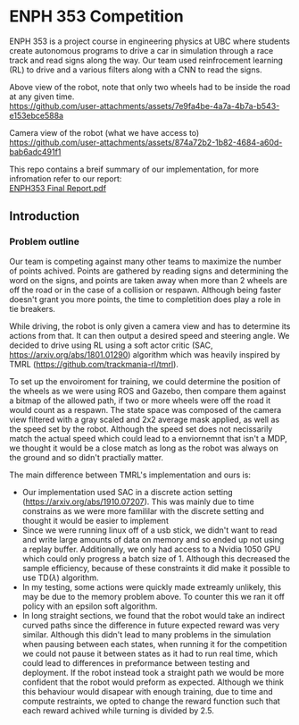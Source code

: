 # ENPH 353 Competition

ENPH 353 is a project course in engineering physics at UBC where students create autonomous programs
to drive a car in simulation through a race track and read signs along the way. Our team used reinfrocement learning (RL)
to drive and a various filters along with a CNN to read the signs.

Above view of the robot, note that only two wheels had to be inside the road at any given time. <br />
https://github.com/user-attachments/assets/7e9fa4be-4a7a-4b7a-b543-e153ebce588a

Camera view of the robot (what we have access to) <br />
https://github.com/user-attachments/assets/874a72b2-1b82-4684-a60d-bab6adc491f1

This repo contains a breif summary of our implementation, for more infromation refer to our report: <br /> [ENPH353 Final Report.pdf](https://github.com/user-attachments/files/16322865/ENPH353.Final.Report.pdf)

## Introduction

### Problem outline

Our team is competing against many other teams to maximize the number of points achived. Points are gathered by reading signs and
determining the word on the signs, and points are taken away when more than 2 wheels are off the road or in the case of a collision or respawn.
Although being faster doesn't grant you more points, the time to completition does play a role in tie breakers.

While driving, the robot is only given a camera view and has to determine its actions from that. It can then output a desired speed and steering angle.
We decided to drive using RL using a soft actor critic (SAC, https://arxiv.org/abs/1801.01290) algorithm which was heavily inspired by TMRL (https://github.com/trackmania-rl/tmrl).

To set up the envoiroment for training, we could determine the position of the wheels as we were using ROS and Gazebo, then compare them against a bitmap of the allowed path, if two or more wheels were off the road it would count as a respawn. The state space was composed of the camera view filtered with a gray scaled and 2x2 average mask applied, as well as the speed set by the robot. Although the speed set does not necissarily match the actual speed which could lead to a enviornemnt that isn't a MDP, we thought it would be a close match as long as the robot was always on the ground and so didn't practially matter.

The main difference between TMRL's implementation and ours is:

* Our implementation used SAC in a discrete action setting (https://arxiv.org/abs/1910.07207). This was mainly due to time constrains as we were more famililar with the discrete setting and thought it would be easier to implement
* Since we were running linux off of a usb stick, we didn't want to read and write large amounts of data on memory and so ended up not using a replay buffer. Additionally, we only had access to a Nvidia 1050 GPU which could only progress a batch size of 1. Although this decreased the sample efficiency, because of these constraints it did make it possible to use TD($\lambda$) algorithm.
* In my testing, some actions were quickly made extreamly unlikely, this may be due to the memory problem above. To counter this we ran it off policy with an epsilon soft algorithm.
* In long straight sections, we found that the robot would take an indirect curved paths since the difference in future expected reward was very similar. Although this didn't lead to many problems in the simulation when pausing between each states, when running it for the competition we could not pause it between states as it had to run real time, which could lead to differences in preformance between testing and deployment. If the robot instead took a straight path we would be more confident that the robot would preform as expected. Although we think this behaviour would disapear with enough training, due to time and compute restraints, we opted to change the reward function such that each reward achived while turning is divided by 2.5. 
